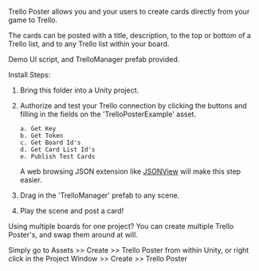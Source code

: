 Trello Poster allows you and your users to create cards directly from your game to Trello.

The cards can be posted with a title, description, to the top or bottom of a Trello list, and to any Trello list within your board.

Demo UI script, and TrelloManager prefab provided.


Install Steps:


1) Bring this folder into a Unity project.


2) Authorize and test your Trello connection by clicking the buttons and filling in the fields on the 'TrelloPosterExample' asset.

       a. Get Key  
       b. Get Token  
       c. Get Board Id's  
       d. Get Card List Id's  
       e. Publish Test Cards
  
    A web browsing JSON extension like [JSONView](https://chrome.google.com/webstore/detail/jsonview/chklaanhfefbnpoihckbnefhakgolnmc?hl=en) will make this step easier.
   
   
3) Drag in the 'TrelloManager' prefab to any scene.


4) Play the scene and post a card!


Using multiple boards for one project? You can create multiple Trello Poster's, and swap them around at will.

Simply go to Assets >> Create >> Trello Poster from within Unity, or right click in the Project Window >> Create >> Trello Poster

